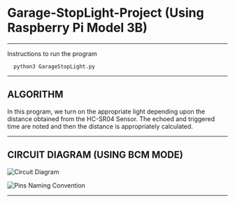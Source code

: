 # Garage-StopLight-Project (Using Raspberry Pi Model 3B)
-----------------------------

Instructions to run the program

      python3 GarageStopLight.py

-----------------------------
ALGORITHM
-----------------------------

In this program, we turn on the appropriate light depending upon
the distance obtained from the HC-SR04 Sensor. The echoed and 
triggered time are noted and then the distance is appropriately
calculated.

-----------------------------
CIRCUIT DIAGRAM (USING BCM MODE)
-----------------------------

![Circuit Diagram](https://user-images.githubusercontent.com/37243661/55290030-8e388700-53eb-11e9-9890-dedf8be48892.png)

![Pins Naming Convention](https://user-images.githubusercontent.com/37243661/55290032-9264a480-53eb-11e9-9dd9-44399e9dad87.png)

-----------------------------
